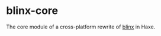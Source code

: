 # blinx-core

The core module of a cross-platform rewrite of [blinx](https://github.com/renehamburger/blinx) in Haxe.
